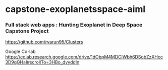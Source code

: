 # capstone-exoplanetsspace-aiml
### Full stack web apps : Hunting Exoplanet in Deep Space Capstone Project
https://github.com/rvarun95/Clusters

Google Co-lab
https://colab.research.google.com/drive/1dObpM4MDCIWbh6DSobZzXHcc3D9gGHaI#scrollTo=3HBo_dvyddIn
